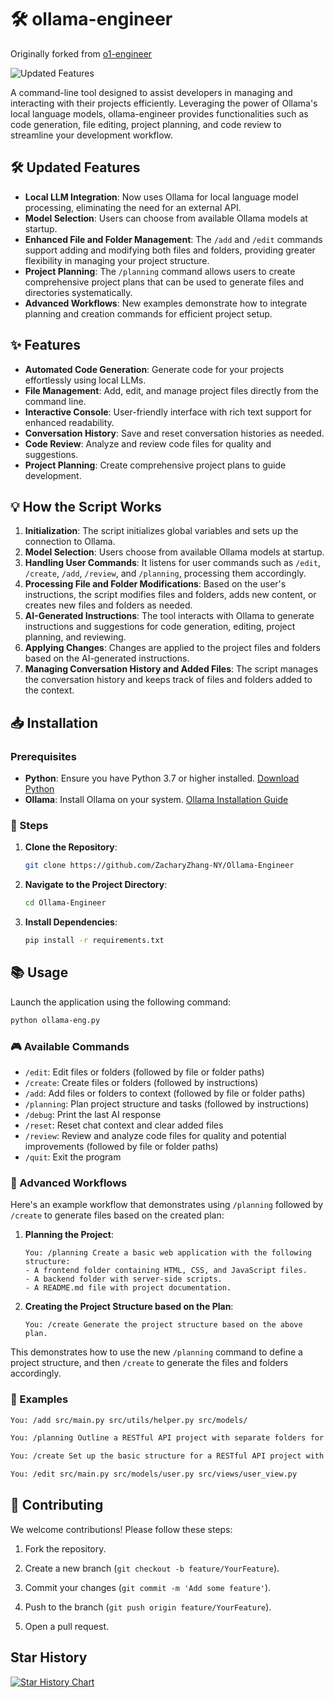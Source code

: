 # 🛠️ ollama-engineer

Originally forked from [o1-engineer](https://github.com/Doriandarko/o1-engineer)

![Updated Features](https://img.shields.io/badge/Features-Updated-brightgreen)

A command-line tool designed to assist developers in managing and interacting with their projects efficiently. Leveraging the power of Ollama's local language models, ollama-engineer provides functionalities such as code generation, file editing, project planning, and code review to streamline your development workflow.

## 🛠️ Updated Features

- **Local LLM Integration**: Now uses Ollama for local language model processing, eliminating the need for an external API.
- **Model Selection**: Users can choose from available Ollama models at startup.
- **Enhanced File and Folder Management**: The `/add` and `/edit` commands support adding and modifying both files and folders, providing greater flexibility in managing your project structure.
- **Project Planning**: The `/planning` command allows users to create comprehensive project plans that can be used to generate files and directories systematically.
- **Advanced Workflows**: New examples demonstrate how to integrate planning and creation commands for efficient project setup.

## ✨ Features

- **Automated Code Generation**: Generate code for your projects effortlessly using local LLMs.
- **File Management**: Add, edit, and manage project files directly from the command line.
- **Interactive Console**: User-friendly interface with rich text support for enhanced readability.
- **Conversation History**: Save and reset conversation histories as needed.
- **Code Review**: Analyze and review code files for quality and suggestions.
- **Project Planning**: Create comprehensive project plans to guide development.

## 💡 How the Script Works

1. **Initialization**: The script initializes global variables and sets up the connection to Ollama.
2. **Model Selection**: Users choose from available Ollama models at startup.
3. **Handling User Commands**: It listens for user commands such as `/edit`, `/create`, `/add`, `/review`, and `/planning`, processing them accordingly.
4. **Processing File and Folder Modifications**: Based on the user's instructions, the script modifies files and folders, adds new content, or creates new files and folders as needed.
5. **AI-Generated Instructions**: The tool interacts with Ollama to generate instructions and suggestions for code generation, editing, project planning, and reviewing.
6. **Applying Changes**: Changes are applied to the project files and folders based on the AI-generated instructions.
7. **Managing Conversation History and Added Files**: The script manages the conversation history and keeps track of files and folders added to the context.

## 📥 Installation

### Prerequisites

- **Python**: Ensure you have Python 3.7 or higher installed. [Download Python](https://www.python.org/downloads/)
- **Ollama**: Install Ollama on your system. [Ollama Installation Guide](https://github.com/ollama/ollama)

### 🔧 Steps

1. **Clone the Repository**:
   ```bash
   git clone https://github.com/ZacharyZhang-NY/Ollama-Engineer
   ```

2. **Navigate to the Project Directory**:
   ```bash
   cd Ollama-Engineer
   ```

3. **Install Dependencies**:
   ```bash
   pip install -r requirements.txt
   ```

## 📚 Usage

Launch the application using the following command:
```bash
python ollama-eng.py
```

### 🎮 Available Commands

- `/edit`: Edit files or folders (followed by file or folder paths)
- `/create`: Create files or folders (followed by instructions)
- `/add`: Add files or folders to context (followed by file or folder paths)
- `/planning`: Plan project structure and tasks (followed by instructions)
- `/debug`: Print the last AI response
- `/reset`: Reset chat context and clear added files
- `/review`: Review and analyze code files for quality and potential improvements (followed by file or folder paths)
- `/quit`: Exit the program

### 🚀 Advanced Workflows

Here's an example workflow that demonstrates using `/planning` followed by `/create` to generate files based on the created plan:

1. **Planning the Project**:
   ```
   You: /planning Create a basic web application with the following structure:
   - A frontend folder containing HTML, CSS, and JavaScript files.
   - A backend folder with server-side scripts.
   - A README.md file with project documentation.
   ```

2. **Creating the Project Structure based on the Plan**:
   ```
   You: /create Generate the project structure based on the above plan.
   ```

This demonstrates how to use the new `/planning` command to define a project structure, and then `/create` to generate the files and folders accordingly.

### 📝 Examples

```bash
You: /add src/main.py src/utils/helper.py src/models/

You: /planning Outline a RESTful API project with separate folders for models, views, and controllers.

You: /create Set up the basic structure for a RESTful API project with models, views, and controllers folders, including initial files.

You: /edit src/main.py src/models/user.py src/views/user_view.py
```

## 🤝 Contributing

We welcome contributions! Please follow these steps:

1. Fork the repository.

2. Create a new branch (`git checkout -b feature/YourFeature`).

3. Commit your changes (`git commit -m 'Add some feature'`).

4. Push to the branch (`git push origin feature/YourFeature`).

5. Open a pull request.

## Star History

[![Star History Chart](https://api.star-history.com/svg?repos=ZacharyZhang-NY/Ollama-Engineer&type=Date)](https://github.com/ZacharyZhang-NY/Ollama-Engineer&Date)


